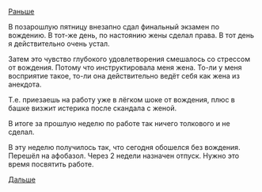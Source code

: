[Раньше](2015.09.10.md)

В позарошлую пятницу внезапно сдал финальный экзамен по вождению. В тот-же день, по настоянию жены сделал права.
В тот день я действительно очень устал.

Затем это чувство глубокого удовлетворения смешалось со стрессом от вождения. Потому что инструктировала меня жена. То-ли у меня восприятие такое, то-ли она действительно ведёт себя как жена из анекдота.

Т.е. приезаешь на работу уже в лёгком шоке от вождения, плюс в башке визжит истерика после скандала с женой.

В итоге за прошлую неделю по работе так ничего толкового и не сделал.

В эту неделю получилось так, что сегодня обошелся без вождения. Перешёл на афобазол. Через 2 недели назначен отпуск. Нужно это время посвятить работе.

[Дальше](2015.09.23.md)